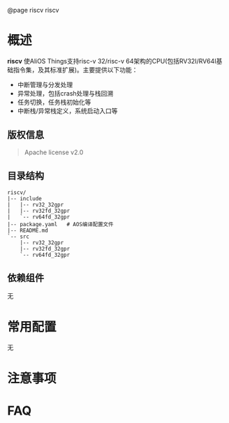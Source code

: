 @page riscv riscv

# 概述
**riscv** 使AliOS Things支持risc-v 32/risc-v 64架构的CPU(包括RV32I/RV64I基础指令集，及其标准扩展)。主要提供以下功能：
- 中断管理与分发处理
- 异常处理，包括crash处理与栈回溯
- 任务切换，任务栈初始化等
- 中断栈/异常栈定义，系统启动入口等

## 版权信息
> Apache license v2.0

## 目录结构
```tree
riscv/
|-- include
|   |-- rv32_32gpr
|   |-- rv32fd_32gpr
|   `-- rv64fd_32gpr
|-- package.yaml   # AOS编译配置文件
|-- README.md
`-- src
    |-- rv32_32gpr
    |-- rv32fd_32gpr
    `-- rv64fd_32gpr
```

## 依赖组件
无

# 常用配置
无

# 注意事项

# FAQ
